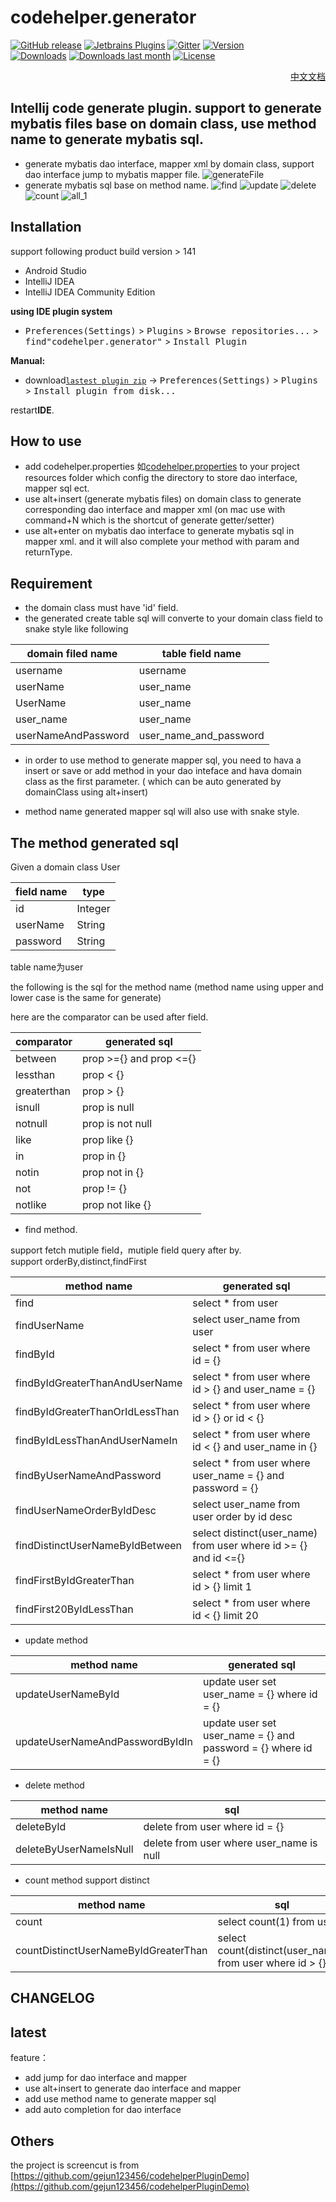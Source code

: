 codehelper.generator 
=================
[![GitHub release][release-img]][latest-release] [![Jetbrains Plugins][plugin-img]][plugin] [![Gitter][badge-gitter-img]][badge-gitter]
[![Version](http://phpstorm.espend.de/badge/8640/version)][plugin]  
[![Downloads](http://phpstorm.espend.de/badge/8640/downloads)][plugin]
[![Downloads last month](http://phpstorm.espend.de/badge/8640/last-month)][plugin]
[![License](https://img.shields.io/badge/license-Apache%202-4EB1BA.svg)](https://www.apache.org/licenses/LICENSE-2.0.html)
<div align="right">
<a href="README.md">中文文档</a>
</div>

Intellij code generate plugin. support to generate mybatis files base on domain class, use method name to generate mybatis sql.
-----------------------------------------------------------------------
- generate mybatis dao interface, mapper xml by domain class, support dao interface jump to mybatis mapper file.
![generateFile](https://raw.githubusercontent.com/zhengjunbase/codehelper.generator/develop/screenshot/generateFiles.gif)
- generate mybatis sql base on method name.
![find](https://raw.githubusercontent.com/zhengjunbase/codehelper.generator/develop/screenshot/find.gif)
![update](https://raw.githubusercontent.com/zhengjunbase/codehelper.generator/develop/screenshot/update.gif)
![delete](https://raw.githubusercontent.com/zhengjunbase/codehelper.generator/develop/screenshot/delete.gif)
![count](https://raw.githubusercontent.com/zhengjunbase/codehelper.generator/develop/screenshot/count.gif)
![all_1](https://raw.githubusercontent.com/zhengjunbase/codehelper.generator/develop/screenshot/all_1.gif)

Installation
----

support following product build version > 141

- Android Studio
- IntelliJ IDEA
- IntelliJ IDEA Community Edition


**using IDE plugin system**
- <kbd>Preferences(Settings)</kbd> > <kbd>Plugins</kbd> > <kbd>Browse repositories...</kbd> > <kbd>find"codehelper.generator"</kbd> > <kbd>Install Plugin</kbd>

**Manual:**
- download[`lastest plugin zip`][latest-release] -> <kbd>Preferences(Settings)</kbd> > <kbd>Plugins</kbd> > <kbd>Install plugin from disk...</kbd>

restart**IDE**.

How to use
--------------------------------------------------------------------------
- add codehelper.properties 如[codehelper.properties](https://raw.githubusercontent.com/zhengjunbase/codehelper.generator/develop/codehelper.properties) to your project resources folder which config the directory to store dao interface, mapper sql ect. 
- use alt+insert (generate mybatis files) on domain class to generate corresponding dao interface and mapper xml (on mac use with command+N  which is the shortcut of generate getter/setter)
- use alt+enter on mybatis dao interface to generate mybatis sql in mapper xml. and it will also complete your method with param and returnType.  

Requirement
-----------------------------------------------------------------------------
- the domain class must have 'id' field.
- the generated create table sql will converte to your domain class field to snake style like following 

domain filed name | table field name
------ | -------
username | username
userName | user_name
UserName | user_name
user_name  | user_name
userNameAndPassword | user_name_and_password  

- in order to use method to generate mapper sql, you need to hava a insert or save or add method in your dao inteface and hava domain class as the first parameter. ( which can be auto generated by domainClass using alt+insert)

- method name generated mapper sql will also use with snake style.


The method generated sql
-----------------------------------------------------------------------------------------
Given a domain class User  

field name  | type
-----   | ------
id      | Integer
userName | String
password | String  

table name为user  

the following is the sql for the method name (method name using upper and lower case is the same for generate)   


here are the comparator can be used after field.

comparator  | generated sql                  
------- | --------
between |  prop >={} and prop <={}
lessthan  | prop < {}
greaterthan | prop > {}
isnull | prop is null
notnull | prop is not null
like   | prop like {}
in     | prop in {}
notin  | prop not in {}
not    | prop != {}
notlike | prop not like {}

- find method.  

support fetch mutiple field，mutiple field query after by.  
support orderBy,distinct,findFirst

method name       |  generated sql  
-----------  |  --------------
find         | select * from user
findUserName | select user_name from user
findById	| select * from user where id = {}
findByIdGreaterThanAndUserName | select * from user where id > {} and user_name = {}  
findByIdGreaterThanOrIdLessThan | select * from user where id > {} or id < {}
findByIdLessThanAndUserNameIn  | select * from user where id < {} and user_name in {}
findByUserNameAndPassword      | select * from user where user_name = {} and password = {}
findUserNameOrderByIdDesc   | select user_name from user order by id desc
findDistinctUserNameByIdBetween | select distinct(user_name) from user where id >= {} and id <={} 
findFirstByIdGreaterThan | select * from user where id > {} limit 1
findFirst20ByIdLessThan  | select * from user where id < {} limit 20  

- update method  

method name     | generated sql
---------- |  -------
updateUserNameById | update user set user_name = {} where id = {}
updateUserNameAndPasswordByIdIn  | update user set user_name = {} and password = {} where id = {}

- delete method

method name   |  sql
------- | ---------
deleteById | delete from user where id = {}
deleteByUserNameIsNull  | delete from user where user_name is null

- count method support distinct


method name   | sql
------- | ----------
count   | select count(1) from user
countDistinctUserNameByIdGreaterThan | select count(distinct(user_name)) from user where id > {}



CHANGELOG
------------------------------------------------
## latest

feature： 
- add jump for dao interface and mapper
- use alt+insert to generate dao interface and mapper
- add use method name to generate mapper sql
- add auto completion for dao interface

Others
----------------------------------
the project is screencut is from [https://github.com/gejun123456/codehelperPluginDemo](https://github.com/gejun123456/codehelperPluginDemo)  


[release-img]: https://img.shields.io/github/release/zhengjunbase/codehelper.generator.svg
[latest-release]: https://github.com/zhengjunbase/codehelper.generator/releases/latest
[badge-gitter-img]: https://img.shields.io/gitter/room/zhengjunbase/codehelper.generator.svg
[badge-gitter]: https://gitter.im/codehelper-generator/Lobby
[plugin-img]: https://img.shields.io/badge/plugin-8640-orange.svg
[plugin]: https://plugins.jetbrains.com/plugin/8640
